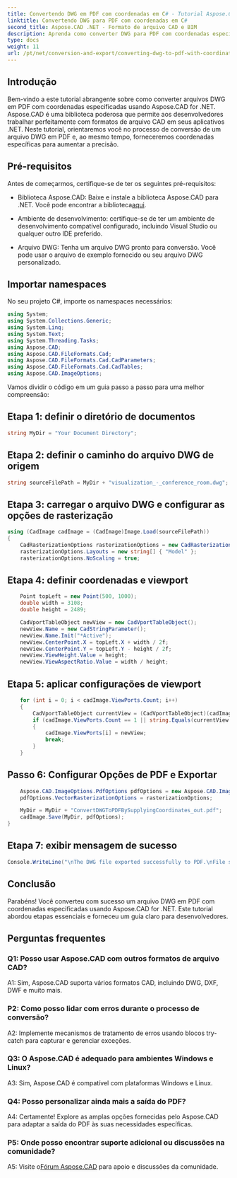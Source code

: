 ```yaml
---
title: Convertendo DWG em PDF com coordenadas em C# - Tutorial Aspose.CAD
linktitle: Convertendo DWG para PDF com coordenadas em C#
second_title: Aspose.CAD .NET - Formato de arquivo CAD e BIM
description: Aprenda como converter DWG para PDF com coordenadas específicas em C# usando Aspose.CAD. Siga nosso guia passo a passo para conversões de arquivos CAD precisas e eficientes.
type: docs
weight: 11
url: /pt/net/conversion-and-export/converting-dwg-to-pdf-with-coordinates/
---
```

## Introdução

Bem-vindo a este tutorial abrangente sobre como converter arquivos DWG em PDF com coordenadas especificadas usando Aspose.CAD for .NET. Aspose.CAD é uma biblioteca poderosa que permite aos desenvolvedores trabalhar perfeitamente com formatos de arquivo CAD em seus aplicativos .NET. Neste tutorial, orientaremos você no processo de conversão de um arquivo DWG em PDF e, ao mesmo tempo, forneceremos coordenadas específicas para aumentar a precisão.

## Pré-requisitos

Antes de começarmos, certifique-se de ter os seguintes pré-requisitos:

- Biblioteca Aspose.CAD: Baixe e instale a biblioteca Aspose.CAD para .NET. Você pode encontrar a biblioteca[aqui](https://releases.aspose.com/cad/net/).

- Ambiente de desenvolvimento: certifique-se de ter um ambiente de desenvolvimento compatível configurado, incluindo Visual Studio ou qualquer outro IDE preferido.

- Arquivo DWG: Tenha um arquivo DWG pronto para conversão. Você pode usar o arquivo de exemplo fornecido ou seu arquivo DWG personalizado.

## Importar namespaces

No seu projeto C#, importe os namespaces necessários:

```csharp
using System;
using System.Collections.Generic;
using System.Linq;
using System.Text;
using System.Threading.Tasks;
using Aspose.CAD;
using Aspose.CAD.FileFormats.Cad;
using Aspose.CAD.FileFormats.Cad.CadParameters;
using Aspose.CAD.FileFormats.Cad.CadTables;
using Aspose.CAD.ImageOptions;
```

Vamos dividir o código em um guia passo a passo para uma melhor compreensão:

## Etapa 1: definir o diretório de documentos

```csharp
string MyDir = "Your Document Directory";
```

## Etapa 2: definir o caminho do arquivo DWG de origem

```csharp
string sourceFilePath = MyDir + "visualization_-_conference_room.dwg";
```

## Etapa 3: carregar o arquivo DWG e configurar as opções de rasterização

```csharp
using (CadImage cadImage = (CadImage)Image.Load(sourceFilePath))
{
    CadRasterizationOptions rasterizationOptions = new CadRasterizationOptions();
    rasterizationOptions.Layouts = new string[] { "Model" };
    rasterizationOptions.NoScaling = true;
```

## Etapa 4: definir coordenadas e viewport

```csharp
    Point topLeft = new Point(500, 1000);
    double width = 3108;
    double height = 2489;

    CadVportTableObject newView = new CadVportTableObject();
    newView.Name = new CadStringParameter();
    newView.Name.Init("*Active");
    newView.CenterPoint.X = topLeft.X + width / 2f;
    newView.CenterPoint.Y = topLeft.Y - height / 2f;
    newView.ViewHeight.Value = height;
    newView.ViewAspectRatio.Value = width / height;
```

## Etapa 5: aplicar configurações de viewport

```csharp
    for (int i = 0; i < cadImage.ViewPorts.Count; i++)
    {
        CadVportTableObject currentView = (CadVportTableObject)(cadImage.ViewPorts[i]);
        if (cadImage.ViewPorts.Count == 1 || string.Equals(currentView.Name.Value.ToLowerInvariant(), "*active"))
        {
            cadImage.ViewPorts[i] = newView;
            break;
        }
    }
```

## Passo 6: Configurar Opções de PDF e Exportar

```csharp
    Aspose.CAD.ImageOptions.PdfOptions pdfOptions = new Aspose.CAD.ImageOptions.PdfOptions();
    pdfOptions.VectorRasterizationOptions = rasterizationOptions;

    MyDir = MyDir + "ConvertDWGToPDFBySupplyingCoordinates_out.pdf";
    cadImage.Save(MyDir, pdfOptions);
}
```

## Etapa 7: exibir mensagem de sucesso

```csharp
Console.WriteLine("\nThe DWG file exported successfully to PDF.\nFile saved at " + MyDir);
```

## Conclusão

Parabéns! Você converteu com sucesso um arquivo DWG em PDF com coordenadas especificadas usando Aspose.CAD for .NET. Este tutorial abordou etapas essenciais e forneceu um guia claro para desenvolvedores.

## Perguntas frequentes

### Q1: Posso usar Aspose.CAD com outros formatos de arquivo CAD?

A1: Sim, Aspose.CAD suporta vários formatos CAD, incluindo DWG, DXF, DWF e muito mais.

### P2: Como posso lidar com erros durante o processo de conversão?

A2: Implemente mecanismos de tratamento de erros usando blocos try-catch para capturar e gerenciar exceções.

### Q3: O Aspose.CAD é adequado para ambientes Windows e Linux?

A3: Sim, Aspose.CAD é compatível com plataformas Windows e Linux.

### Q4: Posso personalizar ainda mais a saída do PDF?

A4: Certamente! Explore as amplas opções fornecidas pelo Aspose.CAD para adaptar a saída do PDF às suas necessidades específicas.

### P5: Onde posso encontrar suporte adicional ou discussões na comunidade?

A5: Visite o[Fórum Aspose.CAD](https://forum.aspose.com/c/cad/19) para apoio e discussões da comunidade.